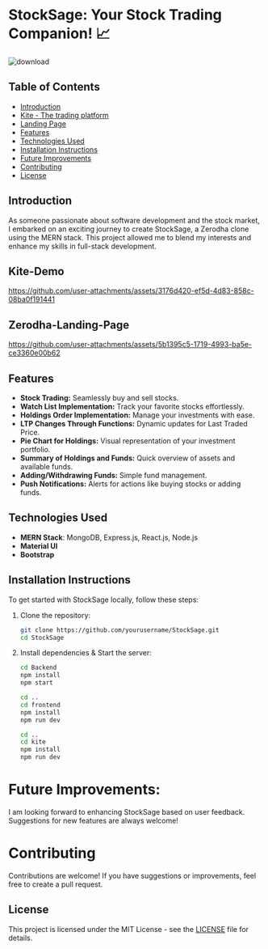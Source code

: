# StockSage: Your Stock Trading Companion! 📈


![download](https://github.com/user-attachments/assets/67c3787c-50dd-486c-8d2a-1830b3069f80)




## Table of Contents
- [Introduction](#introduction)
- [Kite - The trading platform](#Kite-Demo)
- [Landing Page](#Zerodha-Landing-Page)
- [Features](#features)
- [Technologies Used](#technologies-used)
- [Installation Instructions](#installation-instructions)
- [Future Improvements](#future-improvements)
- [Contributing](#contributing)
- [License](#license)

## Introduction
As someone passionate about software development and the stock market, I embarked on an exciting journey to create StockSage, a Zerodha clone using the MERN stack. This project allowed me to blend my interests and enhance my skills in full-stack development.

## Kite-Demo
https://github.com/user-attachments/assets/3176d420-ef5d-4d83-858c-08ba0f191441

## Zerodha-Landing-Page
https://github.com/user-attachments/assets/5b1395c5-1719-4993-ba5e-ce3360e00b62



## Features
- **Stock Trading:** Seamlessly buy and sell stocks.
- **Watch List Implementation:** Track your favorite stocks effortlessly.
- **Holdings Order Implementation:** Manage your investments with ease.
- **LTP Changes Through Functions:** Dynamic updates for Last Traded Price.
- **Pie Chart for Holdings:** Visual representation of your investment portfolio.
- **Summary of Holdings and Funds:** Quick overview of assets and available funds.
- **Adding/Withdrawing Funds:** Simple fund management.
- **Push Notifications:** Alerts for actions like buying stocks or adding funds.

## Technologies Used
- **MERN Stack**: MongoDB, Express.js, React.js, Node.js
- **Material UI**
- **Bootstrap**

## Installation Instructions
To get started with StockSage locally, follow these steps:
1. Clone the repository:
   ```bash
   git clone https://github.com/yourusername/StockSage.git
   cd StockSage
2. Install dependencies & Start the server:
   ```bash
   cd Backend
   npm install
   npm start
   
   cd ..
   cd frontend
   npm install
   npm run dev
   
   cd ..
   cd kite
   npm install
   npm run dev

# Future Improvements:
I am looking forward to enhancing StockSage based on user feedback. Suggestions for new features are always welcome!

# Contributing
Contributions are welcome! If you have suggestions or improvements, feel free to create a pull request.

## License

This project is licensed under the MIT License - see the [LICENSE](https://choosealicense.com/licenses/mit) file for details.
